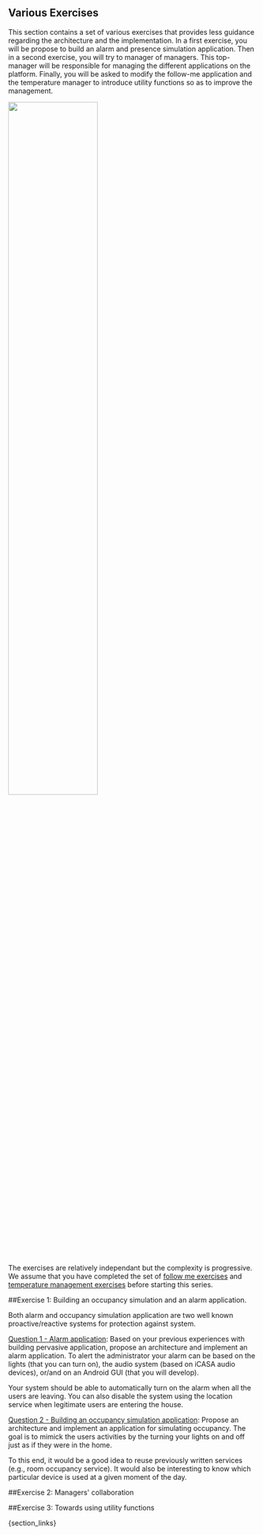 <article markdown="1">

# Various Exercises

This section contains a set of various exercises that provides less guidance regarding the architecture and the implementation. In a first exercise, you will be propose to build an alarm and presence simulation application. 
Then in a second exercise, you will try to manager of managers. This top-manager will be responsible for managing the different applications on the platform. Finally, you will be asked to modify the follow-me application and the temperature manager to introduce utility functions so as to improve the management.

<img src="img/exercises/alarm_big.png" width = "60%"/>

The exercises are relatively independant but the complexity is progressive.
We assume that you have completed the set of [follow me exercises](/article/exercises/follow-me) and [temperature management exercises](/article/exercises/hvac) before starting this series.

##Exercise 1: Building an occupancy simulation and an alarm application.

Both alarm and occupancy simulation application are two well known proactive/reactive systems for protection against system. 


<u>Question 1 - Alarm application</u>: Based on your previous experiences with building pervasive application, propose an architecture and implement an alarm application. To alert the administrator your alarm can be based on the lights (that you can turn on), the audio system (based on iCASA audio devices), or/and on an Android GUI (that you will develop).

Your system should be able to automatically turn on the alarm when all the users are leaving. You can also disable the system using the location service when legitimate users are entering the house.


<u>Question 2 - Building an occupancy simulation application</u>: Propose an architecture and implement an application for simulating occupancy. The goal is to mimick the users activities by the turning your lights on and off just as if they were in the home.

To this end, it would be a good idea to reuse previously written services (e.g., room occupancy service). It would also be interesting to know which particular device is used at a given moment of the day. 

##Exercise 2: Managers' collaboration

##Exercise 3: Towards using utility functions

</article>

{section_links}
